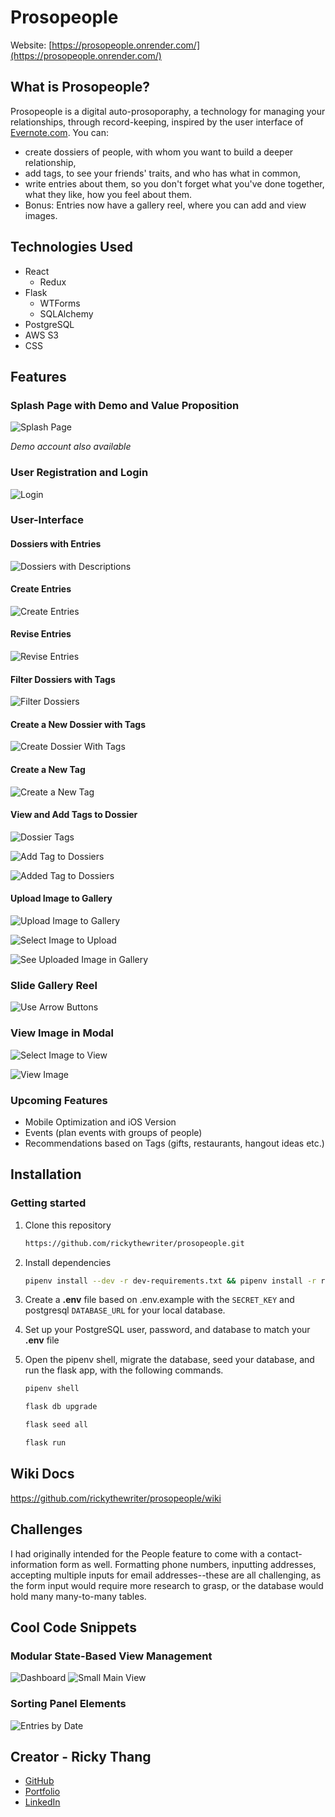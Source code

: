 # Prosopeople

Website: [https://prosopeople.onrender.com/](https://prosopeople.onrender.com/)

## What is Prosopeople?

Prosopeople is a digital auto-prosoporaphy, a technology for managing your relationships, through record-keeping, inspired by the user interface of [Evernote.com](https://evernote.com/). You can:
- create dossiers of people, with whom you want to build a deeper relationship,
- add tags, to see your friends' traits, and who has what in common,
- write entries about them, so you don't forget what you've done together, what they like, how you feel about them.
- Bonus: Entries now have a gallery reel, where you can add and view images.

## Technologies Used

- React
  - Redux
- Flask
  - WTForms
  - SQLAlchemy
- PostgreSQL
- AWS S3
- CSS

## Features

### Splash Page with Demo and Value Proposition

![Splash Page](https://github.com/rickythewriter/prosopeople/blob/main/docs/images/views/view-splash.png?raw=true)

*Demo account also available*

### User Registration and Login

![Login](https://github.com/rickythewriter/prosopeople/blob/main/docs/images/views/view-login.png?raw=true)

### User-Interface

#### Dossiers with Entries

![Dossiers with Descriptions](https://github.com/rickythewriter/prosopeople/blob/main/docs/images/views/view-person_and_entries.png?raw=true)

#### Create Entries

![Create Entries](https://github.com/rickythewriter/prosopeople/blob/main/docs/images/views/view-create_entries.png?raw=true)

#### Revise Entries

![Revise Entries](https://github.com/rickythewriter/prosopeople/blob/main/docs/images/views/view-revise_entries.png?raw=true)

#### Filter Dossiers with Tags

![Filter Dossiers](https://github.com/rickythewriter/prosopeople/blob/main/docs/images/views/view-tag_filters.png?raw=true)

#### Create a New Dossier with Tags

![Create Dossier With Tags](https://github.com/rickythewriter/prosopeople/blob/main/docs/images/views/view-create_dossier_with_tags.png?raw=true)

#### Create a New Tag

![Create a New Tag](https://github.com/rickythewriter/prosopeople/blob/main/docs/images/views/view-add_tags.png?raw=true)

#### View and Add Tags to Dossier
![Dossier Tags](https://github.com/rickythewriter/prosopeople/blob/main/docs/images/views/view-person_and_tags.png?raw=true)

![Add Tag to Dossiers](https://github.com/rickythewriter/prosopeople/blob/main/docs/images/views/view-add_tag_to_dossier.png?raw=true)

![Added Tag to Dossiers](https://github.com/rickythewriter/prosopeople/blob/main/docs/images/views/view-added_dossier_tag.png?raw=true)

#### Upload Image to Gallery

![Upload Image to Gallery](https://github.com/rickythewriter/prosopeople/blob/main/docs/images/views/view-gallery-upload_image.png?raw=true)

![Select Image to Upload](https://github.com/rickythewriter/prosopeople/blob/main/docs/images/views/view-gallery-open_upload_image.png?raw=true)

![See Uploaded Image in Gallery](https://github.com/rickythewriter/prosopeople/blob/main/docs/images/views/view-gallery-uploaded_image.png?raw=true)

### Slide Gallery Reel

![Use Arrow Buttons](https://github.com/rickythewriter/prosopeople/blob/main/docs/images/views/view-gallery-nav_arrow.png?raw=true)

### View Image in Modal

![Select Image to View](https://github.com/rickythewriter/prosopeople/blob/main/docs/images/views/view-gallery-select_image.png?raw=true)

![View Image](https://github.com/rickythewriter/prosopeople/blob/main/docs/images/views/view-image_modal.png?raw=true)

### Upcoming Features
- Mobile Optimization and iOS Version
- Events (plan events with groups of people)
- Recommendations based on Tags (gifts, restaurants, hangout ideas etc.)

## Installation

### Getting started

1. Clone this repository 
      ```bash
      https://github.com/rickythewriter/prosopeople.git
      ```

2. Install dependencies
      ```bash
      pipenv install --dev -r dev-requirements.txt && pipenv install -r requirements.txt
      ```

3. Create a **.env** file based on .env.example with the `SECRET_KEY` and postgresql `DATABASE_URL` for your local database.

4. Set up your PostgreSQL user, password, and database to match your **.env** file

5. Open the pipenv shell, migrate the database, seed your database, and run the flask app, with the following commands.

   ```bash
   pipenv shell
   ```

   ```bash
   flask db upgrade
   ```

   ```bash
   flask seed all
   ```

   ```bash
   flask run
   ```

## Wiki Docs
https://github.com/rickythewriter/prosopeople/wiki

## Challenges

I had originally intended for the People feature to come with a contact-information form as well. Formatting phone numbers, inputting addresses, accepting multiple inputs for email addresses--these are all challenging, as the form input would require more research to grasp, or the database would hold many many-to-many tables.

## Cool Code Snippets

### Modular State-Based View Management
![Dashboard](https://github.com/rickythewriter/prosopeople/blob/main/docs/images/snippets/snippets-changing_panels-dashboard.png?raw=true)
![Small Main View](https://github.com/rickythewriter/prosopeople/blob/main/docs/images/snippets/snippets-changing_panels.png?raw=true)

### Sorting Panel Elements
![Entries by Date](https://github.com/rickythewriter/prosopeople/blob/main/docs/images/snippets/snippets-sort_by_date.png?raw=true)

## Creator - Ricky Thang

- [GitHub](https://github.com/rickythewriter)
- [Portfolio](https://www.rickythang.com)
- [LinkedIn](https://www.linkedin.com/in/ricky-thang-88307a100)


